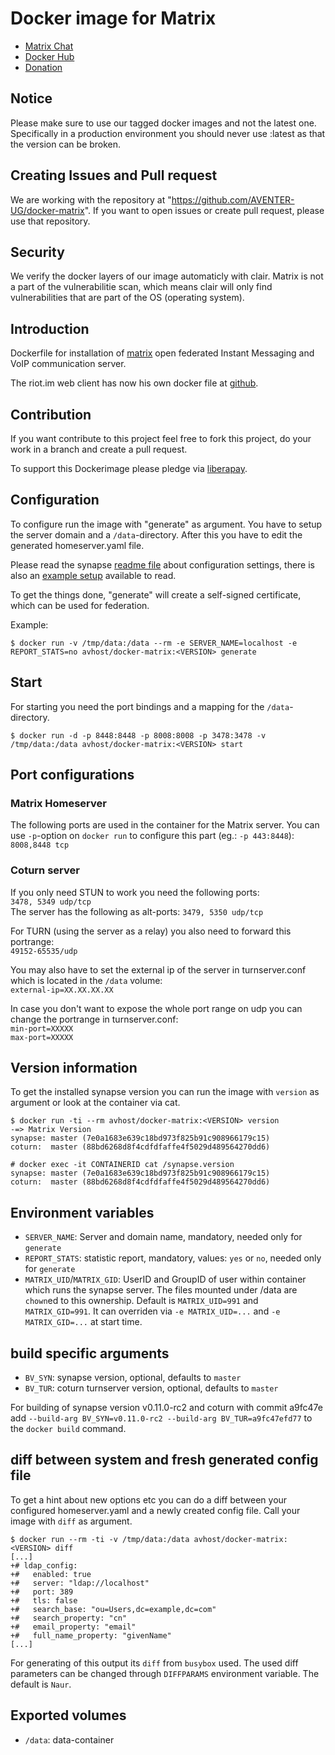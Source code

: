 # Docker image for Matrix

- [Matrix Chat](https://chat.aventer.biz/#/room/#dockermatrix:matrix.aventer.biz)
- [Docker Hub](https://hub.docker.com/r/avhost/docker-matrix/tags)
- [Donation](https://liberapay.com/docker-matrix/)

## Notice

Please make sure to use our tagged docker images and not the latest one. Specifically in a production environment you should never use :latest as that the version can be broken.

## Creating Issues and Pull request

We are working with the repository at "https://github.com/AVENTER-UG/docker-matrix". If you want to open issues or create pull request, please use that repository.

## Security

We verify the docker layers of our image automaticly with clair. Matrix is not a part of the vulnerabilitie scan, which  means clair will only find vulnerabilities that are part of the OS (operating system).

## Introduction

Dockerfile for installation of [matrix] open federated Instant Messaging and
VoIP communication server.

The riot.im web client has now his own docker file at [github].

[matrix]: https://matrix.org
[github]: https://github.com/AVENTER-UG/matrix-riot-docker

## Contribution

If you want contribute to this project feel free to fork this project, do your
work in a branch and create a pull request.

To support this Dockerimage please pledge via [liberapay].

[liberapay]: https://liberapay.com/docker-matrix/

## Configuration

To configure run the image with "generate" as argument. You have to setup the
server domain and a `/data`-directory. After this you have to edit the
generated homeserver.yaml file.

Please read the synapse [readme file] about configuration settings, 
there is also an [example setup](Example.configs.md) available to read.

[readme file]: https://github.com/matrix-org/synapse/blob/master/README.rst

To get the things done, "generate" will create a self-signed certificate, which
can be used for federation.

Example:

    $ docker run -v /tmp/data:/data --rm -e SERVER_NAME=localhost -e REPORT_STATS=no avhost/docker-matrix:<VERSION> generate

## Start

For starting you need the port bindings and a mapping for the
`/data`-directory.

    $ docker run -d -p 8448:8448 -p 8008:8008 -p 3478:3478 -v /tmp/data:/data avhost/docker-matrix:<VERSION> start

## Port configurations

### Matrix Homeserver

The following ports are used in the container for the Matrix server. You can use `-p`-option on
`docker run` to configure this part (eg.: `-p 443:8448`):  
`8008,8448 tcp`

### Coturn server

If you only need STUN to work you  need the following ports:  
`3478, 5349 udp/tcp`  
The server has the following as alt-ports: `3479, 5350 udp/tcp`

For TURN (using the server as a relay) you also need to forward this portrange:  
`49152-65535/udp`  

You may also have to set the external ip of the server in turnserver.conf which is located in the `/data` volume:  
`external-ip=XX.XX.XX.XX`

In case you don't want to expose the whole port range on udp you can change the portrange in turnserver.conf:  
`min-port=XXXXX`  
`max-port=XXXXX`  

## Version information

To get the installed synapse version you can run the image with `version` as
argument or look at the container via cat.

    $ docker run -ti --rm avhost/docker-matrix:<VERSION> version
    -=> Matrix Version
    synapse: master (7e0a1683e639c18bd973f825b91c908966179c15)
    coturn:  master (88bd6268d8f4cdfdfaffe4f5029d489564270dd6)

    # docker exec -it CONTAINERID cat /synapse.version
    synapse: master (7e0a1683e639c18bd973f825b91c908966179c15)
    coturn:  master (88bd6268d8f4cdfdfaffe4f5029d489564270dd6)


## Environment variables

* `SERVER_NAME`: Server and domain name, mandatory, needed only  for `generate`
* `REPORT_STATS`: statistic report, mandatory, values: `yes` or `no`, needed
  only for `generate`
* `MATRIX_UID`/`MATRIX_GID`: UserID and GroupID of user within container which
  runs the synapse server. The files mounted under /data are `chown`ed to this
  ownership. Default is `MATRIX_UID=991` and `MATRIX_GID=991`. It can overriden
  via `-e MATRIX_UID=...` and `-e MATRIX_GID=...` at start time.

## build specific arguments

* `BV_SYN`: synapse version, optional, defaults to `master`
* `BV_TUR`: coturn turnserver version, optional, defaults to `master`

For building of synapse version v0.11.0-rc2 and coturn with commit a9fc47e add
`--build-arg BV_SYN=v0.11.0-rc2 --build-arg BV_TUR=a9fc47efd77` to the `docker
build` command.

## diff between system and fresh generated config file

To get a hint about new options etc you can do a diff between your configured
homeserver.yaml and a newly created config file. Call your image with `diff` as
argument.


```
$ docker run --rm -ti -v /tmp/data:/data avhost/docker-matrix:<VERSION> diff
[...]
+# ldap_config:
+#   enabled: true
+#   server: "ldap://localhost"
+#   port: 389
+#   tls: false
+#   search_base: "ou=Users,dc=example,dc=com"
+#   search_property: "cn"
+#   email_property: "email"
+#   full_name_property: "givenName"
[...]
```

For generating of this output its `diff` from `busybox` used. The used diff
parameters can be changed through `DIFFPARAMS` environment variable. The
default is `Naur`.


## Exported volumes

* `/data`: data-container

